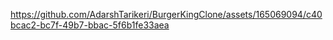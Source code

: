 

https://github.com/AdarshTarikeri/BurgerKingClone/assets/165069094/c40bcac2-bc7f-49b7-bbac-5f6b1fe33aea


